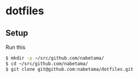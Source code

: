 # dotfiles

## Setup

Run this

```sh
$ mkdir -p ~/src/github.com/nabetama/
$ cd ~/src/github.com/nabetama/
$ git clone git@github.com:nabetama/dotfiles.git
```
